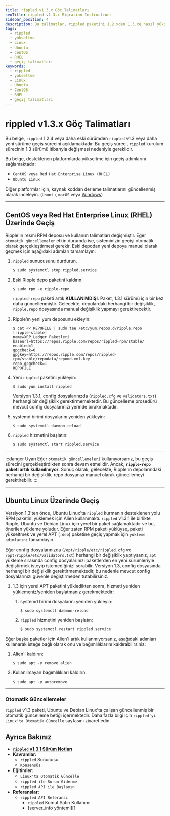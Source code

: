 ```yaml
---
title: rippled v1.3.x Göç Talimatları
seoTitle: rippled v1.3.x Migration Instructions
sidebar_position: 4
description: Bu talimatlar, rippled paketini 1.2.xden 1.3.xe nasıl yükselteceğinizi adım adım açıklamaktadır. Yükseltme prosedürü ve öneriler hakkında detaylı bilgi edinin.
tags: 
  - rippled
  - yükseltme
  - Linux
  - Ubuntu
  - CentOS
  - RHEL
  - geçiş talimatları
keywords: 
  - rippled
  - yükseltme
  - Linux
  - Ubuntu
  - CentOS
  - RHEL
  - geçiş talimatları
---
```


# rippled v1.3.x Göç Talimatları

Bu belge, `rippled` 1.2.4 veya daha eski sürümden `rippled` v1.3 veya daha yeni sürüme geçiş sürecini açıklamaktadır. Bu geçiş süreci, `rippled` kurulum sürecinin 1.3 sürümü itibarıyla değişmesi nedeniyle gereklidir.

Bu belge, desteklenen platformlarda yükseltme için geçiş adımlarını sağlamaktadır:

- `CentOS veya Red Hat Enterprise Linux (RHEL)`
- `Ubuntu Linux`

Diğer platformlar için, kaynak koddan derleme talimatlarını güncellenmiş olarak inceleyin. (`Ubuntu`, `macOS` veya [Windows](https://github.com/XRPLF/rippled/tree/develop/Builds/VisualStudio2017))

---

## CentOS veya Red Hat Enterprise Linux (RHEL) Üzerinde Geçiş

Ripple'ın resmi RPM deposu ve kullanım talimatları değişmiştir. Eğer `otomatik güncellemeler` etkin durumda ise, sisteminizin geçişi otomatik olarak gerçekleştirmesi gerekir. Eski depodan yeni depoya manuel olarak geçmek için aşağıdaki adımları tamamlayın:

1. `rippled` sunucusunu durdurun.

    ```
    $ sudo systemctl stop rippled.service
    ```

2. Eski Ripple depo paketini kaldırın.

    ```
    $ sudo rpm -e ripple-repo
    ```

    `rippled-repo` paketi artık **KULLANIMDIŞI**. Paket, 1.3.1 sürümü için bir kez daha güncellenmiştir. Gelecekte, depolardaki herhangi bir değişiklik, `ripple.repo` dosyasında manual değişiklik yapmayı gerektirecektir. 

3. Ripple'ın yeni yum deposunu ekleyin:

    ```
    $ cat << REPOFILE | sudo tee /etc/yum.repos.d/ripple.repo
    [ripple-stable]
    name=XRP Ledger Paketleri
    baseurl=https://repos.ripple.com/repos/rippled-rpm/stable/
    enabled=1
    gpgcheck=0
    gpgkey=https://repos.ripple.com/repos/rippled-rpm/stable/repodata/repomd.xml.key
    repo_gpgcheck=1
    REPOFILE
    ```

4. Yeni `rippled` paketini yükleyin:

    ```
    $ sudo yum install rippled
    ```

    Versiyon 1.3.1, config dosyalarınızda (`rippled.cfg` ve `validators.txt`) herhangi bir değişiklik gerektirmemektedir. Bu güncelleme prosedürü mevcut config dosyalarınızı yerinde bırakmaktadır.

5. systemd birimi dosyalarını yeniden yükleyin:

    ```
    $ sudo systemctl daemon-reload
    ```

6. `rippled` hizmetini başlatın:

    ```
    $ sudo systemctl start rippled.service
    ```

---

:::danger Uyarı
Eğer `otomatik güncellemeleri` kullanıyorsanız, bu geçiş sürecini gerçekleştirdikten sonra devam etmelidir. Ancak, **`ripple-repo` paketi artık kullanılmıyor**. Sonuç olarak, gelecekte, Ripple'ın depolarındaki herhangi bir değişiklik, repo dosyanızı manuel olarak güncellemeyi gerektirebilir.
:::

---

## Ubuntu Linux Üzerinde Geçiş

Versiyon 1.3'ten önce, Ubuntu Linux'ta `rippled` kurmanın desteklenen yolu RPM paketini yüklemek için Alien kullanmaktı. `rippled` v1.3.1 ile birlikte Ripple, Ubuntu ve Debian Linux için yerel bir paket sağlamaktadır ve bu, önerilen yükleme yoludur. Eğer zaten RPM paketi yüklüyse, paketi yükseltmek ve yerel APT (`.deb`) paketine geçiş yapmak için `yükleme adımlarını` tamamlayın.

Eğer config dosyalarınızda (`/opt/ripple/etc/rippled.cfg` ve `/opt/ripple/etc/validators.txt`) herhangi bir değişiklik yaptıysanız, `apt` yükleme sırasında config dosyalarınızı paketlerden en yeni sürümleriyle değiştirmek isteyip istemediğinizi sorabilir. Versiyon 1.3, config dosyasında herhangi bir değişiklik gerektirmemektedir, bu nedenle mevcut config dosyalarınızı güvenle değiştirmeden tutabilirsiniz.

1. 1.3 için yerel APT paketini yükledikten sonra, hizmeti yeniden yüklemeniz/yeniden başlatmanız gerekmektedir:

    1. systemd birimi dosyalarını yeniden yükleyin:

        ```
        $ sudo systemctl daemon-reload
        ```

    2. `rippled` hizmetini yeniden başlatın:

        ```
        $ sudo systemctl restart rippled.service
        ```

Eğer başka paketler için Alien'i artık kullanmıyorsanız, aşağıdaki adımları kullanarak isteğe bağlı olarak onu ve bağımlılıklarını kaldırabilirsiniz:

1. Alien'i kaldırın:

    ```
    $ sudo apt -y remove alien
    ```

2. Kullanılmayan bağımlılıkları kaldırın:

    ```
    $ sudo apt -y autoremove
    ```

---

### Otomatik Güncellemeler

`rippled` v1.3 paketi, Ubuntu ve Debian Linux'ta çalışan güncellenmiş bir otomatik güncelleme betiği içermektedir. Daha fazla bilgi için `rippled'yi Linux'ta Otomatik Güncelle` sayfasını ziyaret edin.

## Ayrıca Bakınız

- **[`rippled` v1.3.1 Sürüm Notları](https://github.com/XRPLF/rippled/releases/1.3.1)**
- **Kavramlar:**
    - `rippled` Sunucusu
    - `Konsensüs`
- **Eğitimler:**
    - `Linux'ta Otomatik Güncelle`
    - `rippled ile Sorun Giderme`
    - `rippled API ile Başlayın`
- **Referanslar:**
    - `rippled API Referansı`
        - `rippled` Komut Satırı Kullanımı
        - [server_info yöntemi][]